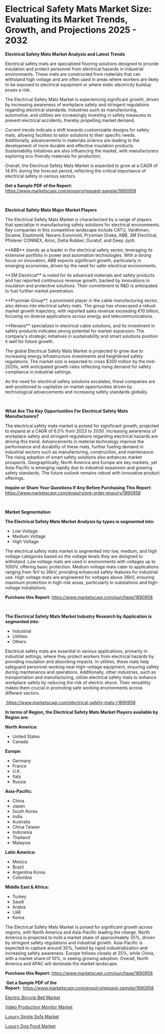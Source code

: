 <p><h1>Electrical Safety Mats Market Size: Evaluating its Market Trends, Growth, and Projections 2025 - 2032</h1></p><p><strong>Electrical Safety Mats Market Analysis and Latest Trends</strong></p>
<p><p>Electrical safety mats are specialized flooring solutions designed to provide insulation and protect personnel from electrical hazards in industrial environments. These mats are constructed from materials that can withstand high voltage and are often used in areas where workers are likely to be exposed to electrical equipment or where static electricity buildup poses a risk. </p><p>The Electrical Safety Mats Market is experiencing significant growth, driven by increasing awareness of workplace safety and stringent regulations regarding electrical standards. Industries such as manufacturing, automotive, and utilities are increasingly investing in safety measures to prevent electrical accidents, thereby propelling market demand. </p><p>Current trends indicate a shift towards customizable designs for safety mats, allowing facilities to tailor solutions to their specific needs. Additionally, advancements in materials science are leading to the development of more durable and effective insulation products. Sustainability initiatives are also influencing the market, with manufacturers exploring eco-friendly materials for production. </p><p>Overall, the Electrical Safety Mats Market is expected to grow at a CAGR of 14.9% during the forecast period, reflecting the critical importance of electrical safety in various sectors.</p></p>
<p><strong>Get a Sample PDF of the Report:&nbsp;</strong> <a href="https://www.marketscagr.com/enquiry/request-sample/1890958?utm_campaign=1944&utm_medium=2&utm_source=Github&utm_content=ia&utm_term=05042025&utm_id=electrical-safety-mats">https://www.marketscagr.com/enquiry/request-sample/1890958</a></p>
<p>&nbsp;</p>
<p><strong>Electrical Safety Mats Major Market Players</strong></p>
<p><p>The Electrical Safety Mats Market is characterized by a range of players that specialize in manufacturing safety solutions for electrical environments. Key companies in this competitive landscape include CATU, Vardhman, Sicame, Elastimold, Nexans Euromold, Prysmian Draka, ABB, 3M Electrical, Pfisterer CONNEX, Alroc, Delta Rubber, Duratuf, and Deep Jyoti.</p><p>**ABB** stands as a leader in the electrical safety sector, leveraging its extensive portfolio in power and automation technologies. With a strong focus on innovation, ABB expects significant growth, particularly in emerging economies, driven by the need for safer electrical environments.</p><p>**3M Electrical** is noted for its advanced materials and safety products and has reported continuous revenue growth, backed by innovations in insulation and protective solutions. Their commitment to R&D is anticipated to fuel further market penetration.</p><p>**Prysmian Group**, a prominent player in the cable manufacturing sector, also delves into electrical safety mats. The group has showcased a robust market growth trajectory, with reported sales revenue exceeding €10 billion, focusing on diverse applications across energy and telecommunications.</p><p>**Nexans** specializes in electrical cable solutions, and its investment in safety products indicates strong potential for market expansion. The company's strategic initiatives in sustainability and smart solutions position it well for future growth.</p><p>The global Electrical Safety Mats Market is projected to grow due to increasing energy infrastructure investments and heightened safety regulations. The market size is expected to cross $300 million by the mid-2020s, with anticipated growth rates reflecting rising demand for safety compliance in industrial settings.</p><p>As the need for electrical safety solutions escalates, these companies are well-positioned to capitalize on market opportunities driven by technological advancements and increasing safety standards globally.</p></p>
<p>&nbsp;</p>
<p><strong>What Are The Key Opportunities For Electrical Safety Mats Manufacturers?</strong></p>
<p><p>The electrical safety mats market is poised for significant growth, projected to expand at a CAGR of 6.5% from 2023 to 2030. Increasing awareness of workplace safety and stringent regulations regarding electrical hazards are driving this trend. Advancements in material technology improve the performance and durability of these mats, further fueling demand in industrial sectors such as manufacturing, construction, and maintenance. The rising adoption of smart safety solutions also enhances market prospects. Geographically, North America and Europe are key markets, yet Asia-Pacific is emerging rapidly due to industrial expansion and growing safety standards. The future outlook remains robust with innovative product offerings.</p></p>
<p><strong>Inquire or Share Your Questions If Any Before Purchasing This Report:</strong> <a href="https://www.marketscagr.com/enquiry/pre-order-enquiry/1890958?utm_campaign=1944&utm_medium=2&utm_source=Github&utm_content=ia&utm_term=05042025&utm_id=electrical-safety-mats">https://www.marketscagr.com/enquiry/pre-order-enquiry/1890958</a></p>
<p>&nbsp;</p>
<p><strong>Market Segmentation</strong></p>
<p><strong>The Electrical Safety Mats Market Analysis by types is segmented into:</strong></p>
<p><ul><li>Low Voltage</li><li>Medium Voltage</li><li>High Voltage</li></ul></p>
<p><p>The electrical safety mats market is segmented into low, medium, and high voltage categories based on the voltage levels they are designed to withstand. Low voltage mats are used in environments with voltages up to 1000V, offering basic protection. Medium voltage mats cater to applications ranging from 1kV to 36kV, providing enhanced safety features for industrial use. High voltage mats are engineered for voltages above 36kV, ensuring maximum protection in high-risk areas, particularly in substations and high-voltage installations.</p></p>
<p><strong>Purchase this Report:&nbsp;</strong><a href="https://www.marketscagr.com/purchase/1890958?utm_campaign=1944&utm_medium=2&utm_source=Github&utm_content=ia&utm_term=05042025&utm_id=electrical-safety-mats">https://www.marketscagr.com/purchase/1890958</a></p>
<p>&nbsp;</p>
<p><strong>The Electrical Safety Mats Market Industry Research by Application is segmented into:</strong></p>
<p><ul><li>Industrial</li><li>Utilities</li><li>Others</li></ul></p>
<p><p>Electrical safety mats are essential in various applications, primarily in industrial settings, where they protect workers from electrical hazards by providing insulation and absorbing impacts. In utilities, these mats help safeguard personnel working near high-voltage equipment, ensuring safety during maintenance and operations. Additionally, other industries, such as transportation and manufacturing, utilize electrical safety mats to enhance workplace safety by reducing the risk of electric shock. Their versatility makes them crucial in promoting safe working environments across different sectors.</p></p>
<p><a href="https://www.marketscagr.com/electrical-safety-mats-r1890958?utm_campaign=1944&utm_medium=2&utm_source=Github&utm_content=ia&utm_term=05042025&utm_id=electrical-safety-mats">&nbsp;https://www.marketscagr.com/electrical-safety-mats-r1890958</a></p>
<p><strong>In terms of Region, the Electrical Safety Mats Market Players available by Region are:</strong></p>
<p>
    <p> <strong> North America: </strong>
        <ul>
            <li>United States</li>
            <li>Canada</li>
        </ul>
        </p> 
    <p> <strong> Europe: </strong>
        <ul>
            <li>Germany</li>
            <li>France</li>
            <li>U.K.</li>
            <li>Italy</li>
            <li>Russia</li>
        </ul>
        </p> 
    <p> <strong> Asia-Pacific: </strong>
        <ul>
            <li>China</li>
            <li>Japan</li>
            <li>South Korea</li>
            <li>India</li>
            <li>Australia</li>
            <li>China Taiwan</li>
            <li>Indonesia</li>
            <li>Thailand</li>
            <li>Malaysia</li>
        </ul>
        </p> 
    <p> <strong> Latin America: </strong>
        <ul>
            <li>Mexico</li>
            <li>Brazil</li>
            <li>Argentina Korea</li>
            <li>Colombia</li>
        </ul>
        </p> 
    <p> <strong> Middle East & Africa: </strong>
        <ul>
            <li>Turkey</li>
            <li>Saudi</li>
            <li>Arabia</li>
            <li>UAE</li>
            <li>Korea</li>
        </ul>
    </p>
    </p>
<p><p>The Electrical Safety Mats Market is poised for significant growth across regions, with North America and Asia-Pacific leading the charge. North America is projected to hold a market share of approximately 35%, driven by stringent safety regulations and industrial growth. Asia-Pacific is expected to capture around 30%, fueled by rapid industrialization and increasing safety awareness. Europe follows closely at 25%, while China, with a market share of 10%, is seeing growing adoption. Overall, North America and APAC will dominate the market landscape.</p></p>
<p><strong>Purchase this Report: </strong><a href="https://www.marketscagr.com/purchase/1890958?utm_campaign=1944&utm_medium=2&utm_source=Github&utm_content=ia&utm_term=05042025&utm_id=electrical-safety-mats">https://www.marketscagr.com/purchase/1890958</a></p>
<p>&nbsp;<strong>Get a Sample PDF of the Report:&nbsp;&nbsp;</strong><a href="https://www.marketscagr.com/enquiry/request-sample/1890958?utm_campaign=1944&utm_medium=2&utm_source=Github&utm_content=ia&utm_term=05042025&utm_id=electrical-safety-mats">https://www.marketscagr.com/enquiry/request-sample/1890958</a></p>
<p><strong></strong></p>
<p><p><a href="https://github.com/darouthiamnl/Market-Research-Report-List-1/blob/main/electric-bicycle-bell-market.md?utm_campaign=1944&utm_medium=2&utm_source=Github&utm_content=ia&utm_term=05042025&utm_id=electrical-safety-mats">Electric Bicycle Bell Market</a></p><p><a href="https://github.com/kreilkoffas4/Market-Research-Report-List-1/blob/main/video-production-monitor-market.md?utm_campaign=1944&utm_medium=2&utm_source=Github&utm_content=ia&utm_term=05042025&utm_id=electrical-safety-mats">Video Production Monitor Market</a></p><p><a href="https://github.com/Chiragrp22/Market-Research-Report-List-7/blob/main/luxury-single-sofa-market.md?utm_campaign=1944&utm_medium=2&utm_source=Github&utm_content=ia&utm_term=05042025&utm_id=electrical-safety-mats">Luxury Single Sofa Market</a></p><p><a href="https://github.com/MarciaRunte/Market-Research-Report-List-2/blob/main/luxury-dog-food-market.md?utm_campaign=1944&utm_medium=2&utm_source=Github&utm_content=ia&utm_term=05042025&utm_id=electrical-safety-mats">Luxury Dog Food Market</a></p></p>